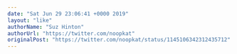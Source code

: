 ```yaml
---
date: "Sat Jun 29 23:06:41 +0000 2019"
layout: "like"
authorName: "Suz Hinton"
authorUrl: "https://twitter.com/noopkat"
originalPost: "https://twitter.com/noopkat/status/1145106342312435712"
---
```

